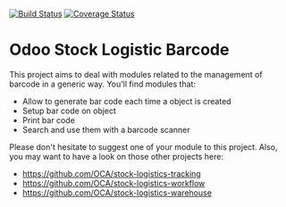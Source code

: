 [![Build Status](https://travis-ci.org/OCA/connector.svg?branch=master)](https://travis-ci.org/OCA/connector)
[![Coverage Status](https://img.shields.io/coveralls/OCA/connector.svg)](https://coveralls.io/r/OCA/connector?branch=master)

Odoo Stock Logistic Barcode
===========================


This project aims to deal with modules related to the management of barcode in a generic way. You'll find modules that:

 - Allow to generate bar code each time a object is created
 - Setup bar code on object
 - Print bar code
 - Search and use them with a barcode scanner

Please don't hesitate to suggest one of your module to this project. Also, you may want to have a look on those other projects here:

 - https://github.com/OCA/stock-logistics-tracking
 - https://github.com/OCA/stock-logistics-workflow
 - https://github.com/OCA/stock-logistics-warehouse
